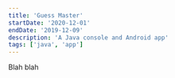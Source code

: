 ```yaml
---
title: 'Guess Master'
startDate: '2020-12-01'
endDate: '2019-12-09'
description: 'A Java console and Android app'
tags: ['java', 'app']
---
```


Blah blah
